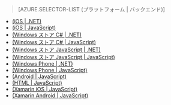 > [AZURE.SELECTOR-LIST (プラットフォーム | バックエンド)]

-   [(iOS | .NET)][(iOS | .NET)]
-   [(iOS | JavaScript)][(iOS | JavaScript)]
-   [(Windows ストア C# | .NET)][(Windows ストア C# | .NET)]
-   [(Windows ストア C# | JavaScript)][(Windows ストア C# | JavaScript)]
-   [(Windows ストア JavaScript | .NET)][(Windows ストア JavaScript | .NET)]
-   [(Windows ストア JavaScript | JavaScript)][(Windows ストア JavaScript | JavaScript)]
-   [(Windows Phone | .NET)][(Windows Phone | .NET)]
-   [(Windows Phone | JavaScript)][(Windows Phone | JavaScript)]
-   [(Android | JavaScript)][(Android | JavaScript)]
-   [(HTML | JavaScript)][(HTML | JavaScript)]
-   [(Xamarin iOS | JavaScript)][(Xamarin iOS | JavaScript)]
-   [(Xamarin Android | JavaScript)][(Xamarin Android | JavaScript)]

  [(iOS | .NET)]: /ja-jp/documentation/articles/mobile-services-dotnet-backend-ios-authorize-users-in-scripts/
  [(iOS | JavaScript)]: /ja-jp/documentation/articles/mobile-services-ios-authorize-users-in-scripts/
  [(Windows ストア C# | .NET)]: /ja-jp/documentation/articles/mobile-services-dotnet-backend-windows-store-dotnet-authorize-users-in-scripts/
  [(Windows ストア C# | JavaScript)]: /ja-jp/documentation/articles/mobile-services-windows-store-dotnet-authorize-users-in-scripts/
  [(Windows ストア JavaScript | .NET)]: /ja-jp/documentation/articles/mobile-services-dotnet-backend-windows-store-javascript-authorize-users-in-scripts/
  [(Windows ストア JavaScript | JavaScript)]: /ja-jp/documentation/articles/mobile-services-windows-store-javascript-authorize-users-in-scripts/
  [(Windows Phone | .NET)]: /ja-jp/documentation/articles/mobile-services-dotnet-backend-windows-phone-authorize-users-in-scripts/
  [(Windows Phone | JavaScript)]: /ja-jp/documentation/articles/mobile-services-windows-phone-authorize-users-in-scripts/
  [(Android | JavaScript)]: /ja-jp/documentation/articles/mobile-services-android-authorize-users-in-scripts/
  [(HTML | JavaScript)]: /ja-jp/documentation/articles/mobile-services-html-authorize-users-in-scripts/
  [(Xamarin iOS | JavaScript)]: /ja-jp/documentation/articles/partner-xamarin-mobile-services-ios-authorize-users-in-scripts/
  [(Xamarin Android | JavaScript)]: /ja-jp/documentation/articles/partner-xamarin-mobile-services-android-authorize-users-in-scripts/
